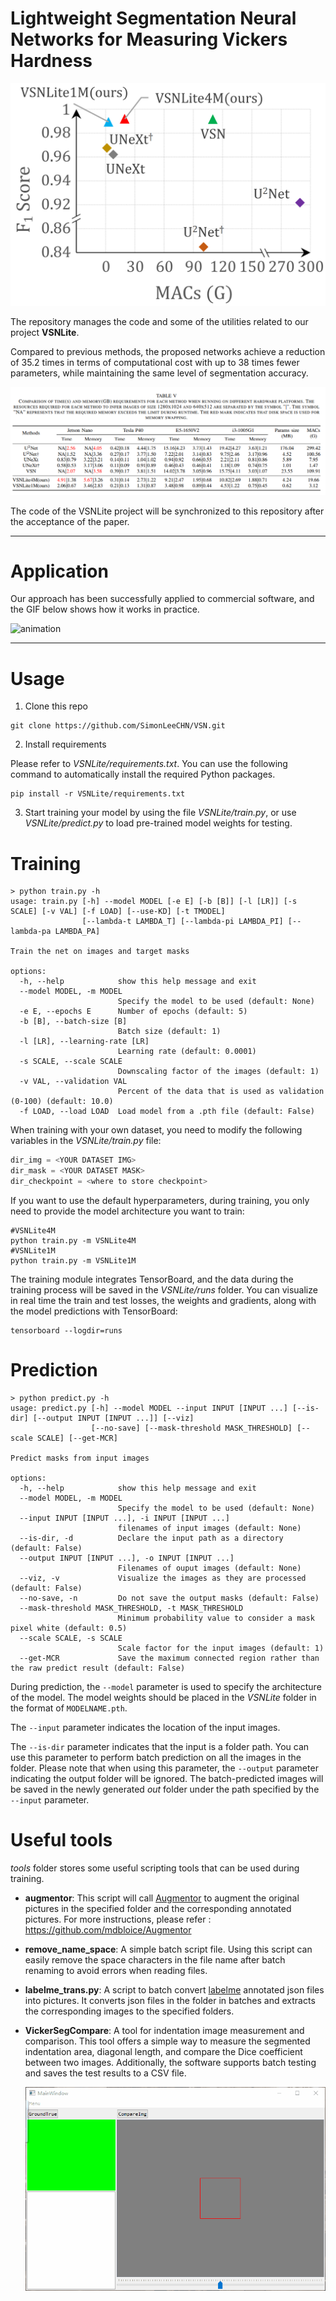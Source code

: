 #  Lightweight Segmentation Neural Networks for Measuring Vickers Hardness  

<img src="README.assets/image-20230615093621881.png" alt="image-20230615093621881" style="zoom:50%;" />

The repository manages the code and some of the utilities related to our project **VSNLite**.

Compared to previous methods, the proposed networks achieve a reduction of 35.2 times in terms of computational cost with up to 38 times fewer parameters, while maintaining the same level of segmentation accuracy.

![image-20230615095054762](README.assets/image-20230615095054762.png)

The code of the VSNLite project will be synchronized to this repository after the acceptance of the paper.

------

# Application

Our approach has been successfully applied to commercial software, and the GIF below shows how it works in practice.

![animation](./README.assets/animation.gif)

------

# Usage

1. Clone this repo

```shell
git clone https://github.com/SimonLeeCHN/VSN.git
```

2. Install requirements

Please refer to *VSNLite/requirements.txt*. You can use the following command to automatically install the required Python packages.

```shell
pip install -r VSNLite/requirements.txt
```

3. Start training your model by using the file *VSNLite/train.py*, or use *VSNLite/predict.py* to load pre-trained model weights for testing.

# Training

```shell
> python train.py -h
usage: train.py [-h] --model MODEL [-e E] [-b [B]] [-l [LR]] [-s SCALE] [-v VAL] [-f LOAD] [--use-KD] [-t TMODEL]
                [--lambda-t LAMBDA_T] [--lambda-pi LAMBDA_PI] [--lambda-pa LAMBDA_PA]

Train the net on images and target masks

options:
  -h, --help            show this help message and exit
  --model MODEL, -m MODEL
                        Specify the model to be used (default: None)
  -e E, --epochs E      Number of epochs (default: 5)
  -b [B], --batch-size [B]
                        Batch size (default: 1)
  -l [LR], --learning-rate [LR]
                        Learning rate (default: 0.0001)
  -s SCALE, --scale SCALE
                        Downscaling factor of the images (default: 1)
  -v VAL, --validation VAL
                        Percent of the data that is used as validation (0-100) (default: 10.0)
  -f LOAD, --load LOAD  Load model from a .pth file (default: False)
```

When training with your own dataset, you need to modify the following variables in the *VSNLite/train.py* file:

```python
dir_img = <YOUR DATASET IMG>
dir_mask = <YOUR DATASET MASK>
dir_checkpoint = <where to store checkpoint>
```

If you want to use the default hyperparameters, during training, you only need to provide the model architecture you want to train:

```shell
#VSNLite4M
python train.py -m VSNLite4M
#VSNLite1M
python train.py -m VSNLite1M
```

The training module integrates TensorBoard, and the data during the training process will be saved in the *VSNLite/runs* folder. You can visualize in real time the train and test losses, the weights and gradients, along with the model predictions with TensorBoard:

```shell
tensorboard --logdir=runs
```

# Prediction

```shell
> python predict.py -h
usage: predict.py [-h] --model MODEL --input INPUT [INPUT ...] [--is-dir] [--output INPUT [INPUT ...]] [--viz]
                  [--no-save] [--mask-threshold MASK_THRESHOLD] [--scale SCALE] [--get-MCR]

Predict masks from input images

options:
  -h, --help            show this help message and exit
  --model MODEL, -m MODEL
                        Specify the model to be used (default: None)
  --input INPUT [INPUT ...], -i INPUT [INPUT ...]
                        filenames of input images (default: None)
  --is-dir, -d          Declare the input path as a directory (default: False)
  --output INPUT [INPUT ...], -o INPUT [INPUT ...]
                        Filenames of ouput images (default: None)
  --viz, -v             Visualize the images as they are processed (default: False)
  --no-save, -n         Do not save the output masks (default: False)
  --mask-threshold MASK_THRESHOLD, -t MASK_THRESHOLD
                        Minimum probability value to consider a mask pixel white (default: 0.5)
  --scale SCALE, -s SCALE
                        Scale factor for the input images (default: 1)
  --get-MCR             Save the maximum connected region rather than the raw predict result (default: False)
```

During prediction, the `--model` parameter is used to specify the architecture of the model. The model weights should be placed in the *VSNLite* folder in the format of `MODELNAME.pth`.

The `--input` parameter indicates the location of the input images.

The `--is-dir` parameter indicates that the input is a folder path. You can use this parameter to perform batch prediction on all the images in the folder. Please note that when using this parameter, the `--output` parameter indicating the output folder will be ignored. The batch-predicted images will be saved in the newly generated *out* folder under the path specified by the `--input` parameter.

# Useful tools

*tools* folder stores some useful scripting tools that can be used during training.

- **augmentor**: This script will call [Augmentor](https://github.com/mdbloice/Augmentor) to augment the original pictures in the specified folder and the corresponding annotated pictures. For more instructions, please refer : https://github.com/mdbloice/Augmentor

- **remove_name_space**: A simple batch script file. Using this script can easily remove the space characters in the file name after batch renaming to avoid errors when reading files.

- **labelme_trans.py**: A script to batch convert [labelme](https://github.com/wkentaro/labelme) annotated json files into pictures. It converts json files in the folder in batches and extracts the corresponding images to the specified folders. 

- **VickerSegCompare**: A tool for indentation image measurement and comparison. This tool offers a simple way to measure the segmented indentation area, diagonal length, and compare the Dice coefficient between two images. Additionally, the software supports batch testing and saves the test results to a CSV file.

  ![demo](tools/demo.gif)
